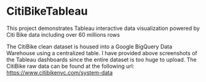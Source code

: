 # CitiBikeTableau
This project demonstrates Tableau interactive data visualization powered by Citi Bike data including over 60 millions rows

The CitiBike clean dataset is housed into a Google BigQuery Data Warehouse using a centralized table. I have provided above screenshots of the Tableau dashboards since the entire dataset is too huge to upload. The CitiBike raw data can be found at the following url: https://www.citibikenyc.com/system-data
